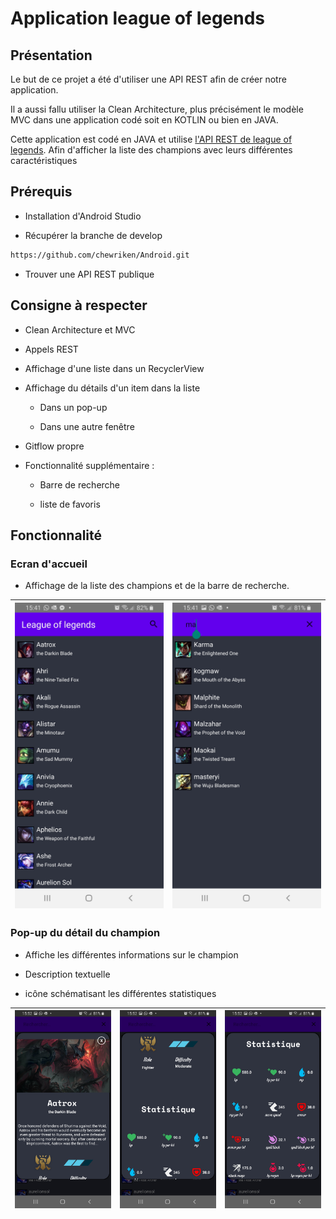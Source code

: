 # Application league of legends


## Présentation

Le but de ce projet a été d'utiliser une API REST afin de créer notre application.

Il a aussi fallu utiliser la Clean Architecture, plus précisément le modèle MVC dans une application codé soit en KOTLIN ou bien en JAVA.

Cette application est codé en JAVA et utilise [l'API REST de league of legends](https://developer.riotgames.com/docs/lol). Afin d'afficher la liste des champions avec leurs différentes caractéristiques


## Prérequis

* Installation d'Android Studio

* Récupérer la branche de develop

```bash
https://github.com/chewriken/Android.git
```

* Trouver une API REST publique


## Consigne à respecter

* Clean Architecture et MVC

* Appels REST

* Affichage d'une liste dans un RecyclerView

* Affichage du détails d'un item dans la liste

  * Dans un pop-up

  * Dans une autre fenêtre

* Gitflow propre

* Fonctionnalité supplémentaire :

  * Barre de recherche
  
  * liste de favoris
  
    
## Fonctionnalité  

### Ecran d'accueil

* Affichage de la liste des champions et de la barre de recherche.

| <img src="https://github.com/chewriken/Android/blob/master/img_readme/accueil.jpg" width="350"> | <img src="https://github.com/chewriken/Android/blob/master/img_readme/recherche.jpg" width="350"> |
| ------------ | ------------- |

### Pop-up du détail du champion

* Affiche les différentes informations sur le champion

* Description textuelle

* icône schématisant les différentes statistiques

| <img src="https://github.com/chewriken/Android/blob/master/img_readme/popup_1.jpg" width="350"> | <img src="https://github.com/chewriken/Android/blob/master/img_readme/popup_2.jpg" width="350"> | <img src="https://github.com/chewriken/Android/blob/master/img_readme/popup_3.jpg" width="350"> | 
| ------------ | ------------- |------------- |
